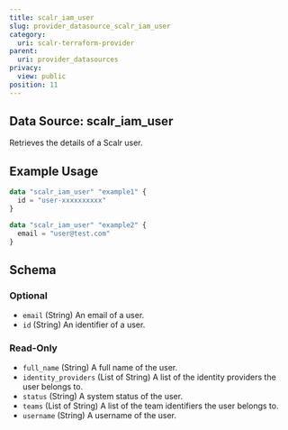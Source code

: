 ```yaml
---
title: scalr_iam_user
slug: provider_datasource_scalr_iam_user
category:
  uri: scalr-terraform-provider
parent:
  uri: provider_datasources
privacy:
  view: public
position: 11
---
```

## Data Source: scalr_iam_user

Retrieves the details of a Scalr user.

## Example Usage

```terraform
data "scalr_iam_user" "example1" {
  id = "user-xxxxxxxxxx"
}

data "scalr_iam_user" "example2" {
  email = "user@test.com"
}
```

<!-- schema generated by tfplugindocs -->
## Schema

### Optional

- `email` (String) An email of a user.
- `id` (String) An identifier of a user.

### Read-Only

- `full_name` (String) A full name of the user.
- `identity_providers` (List of String) A list of the identity providers the user belongs to.
- `status` (String) A system status of the user.
- `teams` (List of String) A list of the team identifiers the user belongs to.
- `username` (String) A username of the user.
